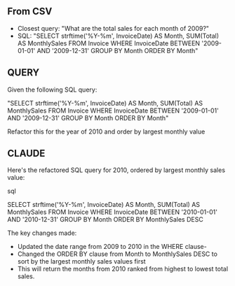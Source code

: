 ## From CSV

- Closest query: "What are the total sales for each month of 2009?"
- SQL: "SELECT strftime('%Y-%m', InvoiceDate) AS Month, SUM(Total) AS MonthlySales FROM Invoice WHERE InvoiceDate BETWEEN '2009-01-01' AND '2009-12-31' GROUP BY Month ORDER BY Month"

## QUERY

Given the following SQL query:

"SELECT strftime('%Y-%m', InvoiceDate) AS Month, SUM(Total) AS MonthlySales FROM Invoice WHERE InvoiceDate BETWEEN '2009-01-01' AND '2009-12-31' GROUP BY Month ORDER BY Month"

Refactor this for the year of 2010 and order by largest monthly value

## CLAUDE

Here's the refactored SQL query for 2010, ordered by largest monthly sales value:

sql

SELECT strftime('%Y-%m', InvoiceDate) AS Month, SUM(Total) AS MonthlySales 
FROM Invoice 
WHERE InvoiceDate BETWEEN '2010-01-01' AND '2010-12-31' 
GROUP BY Month 
ORDER BY MonthlySales DESC

The key changes made:

- Updated the date range from 2009 to 2010 in the WHERE clause-
- Changed the ORDER BY clause from Month to MonthlySales DESC to sort by the largest monthly sales values first
- This will return the months from 2010 ranked from highest to lowest total sales.